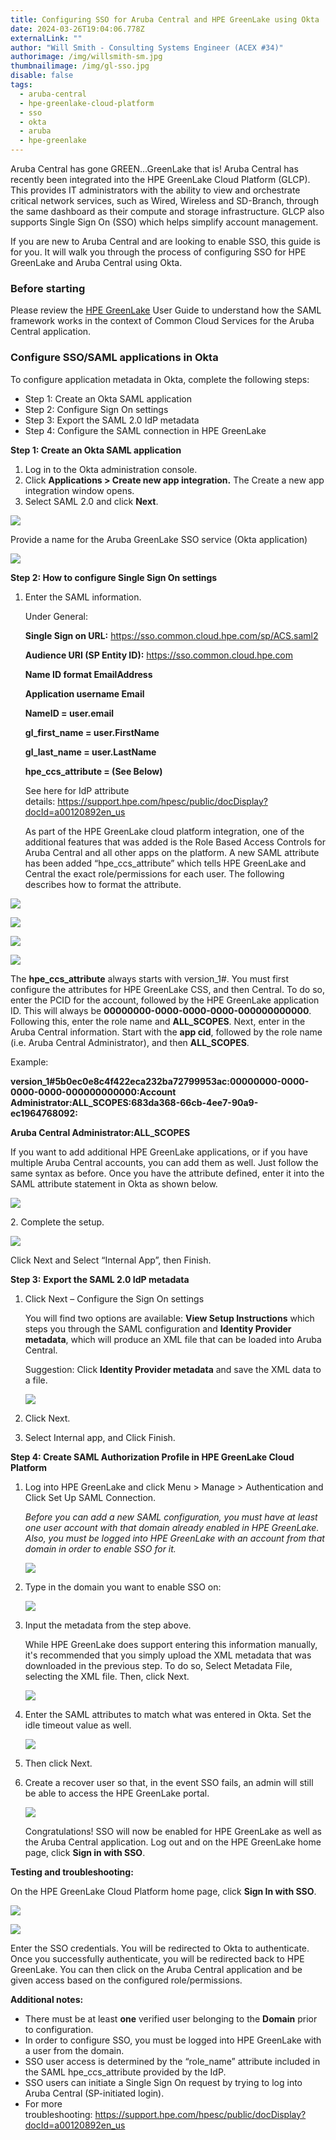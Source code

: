 ```yaml
---
title: Configuring SSO for Aruba Central and HPE GreenLake using Okta
date: 2024-03-26T19:04:06.778Z
externalLink: ""
author: "Will Smith - Consulting Systems Engineer (ACEX #34)"
authorimage: /img/willsmith-sm.jpg
thumbnailimage: /img/gl-sso.jpg
disable: false
tags:
  - aruba-central
  - hpe-greenlake-cloud-platform
  - sso
  - okta
  - aruba
  - hpe-greenlake
---
```

Aruba Central has gone GREEN…GreenLake that is! Aruba Central has recently been integrated into the HPE GreenLake Cloud Platform (GLCP). This provides IT administrators with the ability to view and orchestrate critical network services, such as Wired, Wireless and SD-Branch, through the same dashboard as their compute and storage infrastructure. GLCP also supports Single Sign On (SSO) which helps simplify account management.

If you are new to Aruba Central and are looking to enable SSO, this guide is for you. It will walk you through the process of configuring SSO for HPE GreenLake and Aruba Central using Okta.

### Before starting

Please review the [HPE GreenLake](https://support.hpe.com/hpesc/public/docDisplay?docId=a00120892en_us) User Guide to understand how the SAML framework works in the context of Common Cloud Services for the Aruba Central application.

### Configure SSO/SAML applications in Okta

To configure application metadata in Okta, complete the following steps:

* Step 1: Create an Okta SAML application
* Step 2: Configure Sign On settings
* Step 3: Export the SAML 2.0 IdP metadata
* Step 4: Configure the SAML connection in HPE GreenLake

**Step 1: Create an Okta SAML application**

1. Log in to the Okta administration console.
2. Click **Applications > Create new app integration.** The Create a new app integration window opens.
3. Select SAML 2.0 and click **Next**.

![](/img/ws-image0.png)

Provide a name for the Aruba GreenLake SSO service (Okta application)

![](/img/ws-image1.png)

**Step 2: How to configure Single Sign On settings**

1. Enter the SAML information.

   Under General:

    **Single Sign on URL:** https://sso.common.cloud.hpe.com/sp/ACS.saml2

    **Audience URI (SP Entity ID):** https://sso.common.cloud.hpe.com

    **Name ID format EmailAddress**

    **Application username Email**

    **NameID = user.email**

    **gl\_first\_name = user.FirstName**

    **gl\_last\_name = user.LastName**

    **hpe\_ccs\_attribute = (See Below)**

   See here for IdP attribute details: <https://support.hpe.com/hpesc/public/docDisplay?docId=a00120892en_us>

   As part of the HPE GreenLake cloud platform integration, one of the additional features that was added is the Role Based Access Controls for Aruba Central and all other apps on the platform. A new SAML attribute has been added “hpe\_ccs\_attribute” which tells HPE GreenLake and Central the exact role/permissions for each user. The following describes how to format the attribute.

![](/img/ws-image2.png)

![](/img/ws-image3.png)

![](/img/ws-image17.png)

![](/img/ws-image5.png)

The **hpe\_ccs\_attribute** always starts with version_1#. You must first configure the attributes for HPE GreenLake CSS, and then Central. To do so, enter the PCID for the account, followed by the HPE GreenLake application ID. This will always be **00000000-0000-0000-0000-000000000000**. Following this, enter the role name and **ALL\_SCOPES**. Next, enter in the Aruba Central information. Start with the **app cid**, followed by the role name (i.e. Aruba Central Administrator), and then **ALL\_SCOPES**.

Example:

**version_1#5b0ec0e8c4f422eca232ba72799953ac:00000000-0000-0000-0000-000000000000:Account Administrator:ALL\_SCOPES:683da368-66cb-4ee7-90a9-ec1964768092:**

**Aruba Central Administrator:ALL\_SCOPES**

If you want to add additional HPE GreenLake applications, or if you have multiple Aruba Central accounts, you can add them as well. Just follow the same syntax as before. Once you have the attribute defined, enter it into the SAML attribute statement in Okta as shown below.

![](/img/ws-image6.png)

2﻿. Complete the setup.

![](/img/ws-image7.png)

Click Next and Select “Internal App”, then Finish.

**Step 3:** **Export the SAML 2.0 IdP metadata**

1. Click Next – Configure the Sign On settings

   You will find two options are available: **View Setup Instructions** which steps you through the SAML configuration and **Identity Provider metadata**, which will produce an XML file that can be loaded into Aruba Central.

   Suggestion: Click **Identity Provider metadata** and save the XML data to a file.

   ![](/img/ws-image9.png)
2. C﻿lick Next.       
3. Select Internal app, and Click Finish.    

**Step 4: Create SAML Authorization Profile in HPE GreenLake Cloud Platform**

1. Log into HPE GreenLake and click Menu > Manage > Authentication and Click Set Up SAML Connection.

   *Before you can add a new SAML configuration, you must have at least one user account with that domain already enabled in HPE GreenLake. Also, you must be logged into HPE GreenLake with an account from that domain in order to enable SSO for it.*

   ![](/img/ws-image10.png)
2. Type in the domain you want to enable SSO on:

   ![](/img/ws-image11.png)
3. Input the metadata from the step above.

   While HPE GreenLake does support entering this information manually, it's recommended that you simply upload the XML metadata that was downloaded in the previous step. To do so, Select Metadata File, selecting the XML file. Then, click Next.

   ![](/img/ws-image12.png)
4. Enter the SAML attributes to match what was entered in Okta. Set the idle timeout value as well.

   ![](/img/ws-image13.png)
5. Then click Next.    
6. Create a recover user so that, in the event SSO fails, an admin will still be able to access the HPE GreenLake portal.    

   ![](/img/ws-image14.png)

   Congratulations! SSO will now be enabled for HPE GreenLake as well as the Aruba Central application. Log out and on the HPE GreenLake home page, click **Sign in with SSO**.

**Testing and troubleshooting:**

On the HPE GreenLake Cloud Platform home page, click **Sign In with SSO**.

![](/img/ws-image15.png)

![](/img/ws-image16.png)

Enter the SSO credentials. You will be redirected to Okta to authenticate. Once you successfully authenticate, you will be redirected back to HPE GreenLake. You can then click on the Aruba Central application and be given access based on the configured role/permissions.

**Additional notes:**

* There must be at least **one** verified user belonging to the **Domain** prior to configuration.    
* In order to configure SSO, you must be logged into HPE GreenLake with a user from the domain.    
* SSO user access is determined by the “role_name” attribute included in the SAML hpe\_ccs\_attribute provided by the IdP.    
* SSO users can initiate a Single Sign On request by trying to log into Aruba Central (SP-initiated login).     
* For more troubleshooting: <https://support.hpe.com/hpesc/public/docDisplay?docId=a00120892en_us>